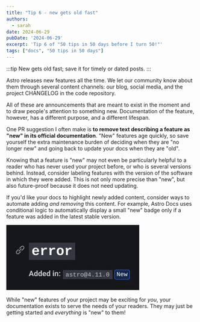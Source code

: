 ```yaml
---
title: "Tip 6 - new gets old fast"
authors:
  - sarah
date: 2024-06-29
pubDate: '2024-06-29'
excerpt: 'Tip 6 of "50 tips in 50 days before I turn 50!"'
tags: ["docs", "50 tips in 50 days"]
---
```


:::tip
New gets old fast; save it for timely or dated posts.
:::

Astro releases new features all the time. We let our community know about them through several content channels: our blog, social media, and the project CHANGELOG in the code repository. 

All of these are announcements that are meant to exist in the moment and to draw people's attention to something new. Documentation of the feature, however, has a different purpose, and a different lifespan.

One PR suggestion I often make is **to remove text describing a feature as "new" in its official documentation**. "New" features age quickly, so save yourself the extra maintenance burden of deciding when they are "no longer new" and going back to update your docs when they are "old".

Knowing that a feature is "new" may not even be particularly helpful to a reader who has never used your project before, or who is several versions behind. Instead, consider labeling features with the version of the software in which they were added. This is not only more precise than "new", but also future-proof because it does not need updating.

If you'd like your docs to highlight newly added content, consider ways to automate adding *and removing* this content. For example, Astro Docs uses conditional logic to automatically display a small "new" badge only if a feature was added in the latest stable version.

![A config option `error` showing "Added in: astro@4.11.0" with a small "New" badge](../../../assets/new-badge.webp)

While "new" features of your project may be exciting for *you*, your documentation exists to serve the needs of your readers. They may just be getting started and *everything* is "new" to them!

